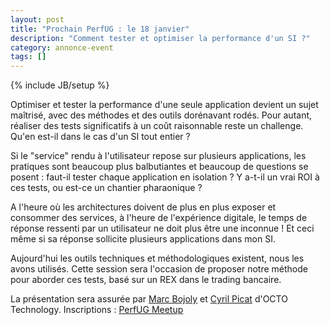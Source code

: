 ```yaml
---
layout: post
title: "Prochain PerfUG : le 18 janvier"
description: "Comment tester et optimiser la performance d'un SI ?"
category: annonce-event
tags: []
---
```

{% include JB/setup %}

Optimiser et tester la performance d'une seule application devient un sujet maîtrisé, avec des méthodes et des outils dorénavant rodés. Pour autant, réaliser des tests significatifs à un coût raisonnable reste un challenge. Qu'en est-il dans le cas d'un SI tout entier ? 


Si le "service" rendu à l'utilisateur repose sur plusieurs applications, les pratiques sont beaucoup plus balbutiantes et beaucoup de questions se posent : faut-il tester chaque application en isolation ? Y a-t-il un vrai ROI à ces tests, ou est-ce un chantier pharaonique ?  
<!-- more -->

A l'heure où les architectures doivent de plus en plus exposer et consommer des services, à l'heure de l'expérience digitale, le temps de réponse ressenti par un utilisateur ne doit plus être une inconnue ! Et ceci même si sa réponse sollicite plusieurs applications dans mon SI. 

Aujourd'hui les outils techniques et méthodologiques existent, nous les avons utilisés. Cette session sera l'occasion de proposer notre méthode pour aborder ces tests, basé sur un REX dans le trading bancaire.

La présentation sera assurée par [Marc Bojoly](https://twitter.com/mbojoly) et [Cyril Picat](https://twitter.com/cyrilpicat) d'OCTO Technology.
Inscriptions : [PerfUG Meetup](http://www.meetup.com/fr-FR/PerfUG/events/227978625/)
